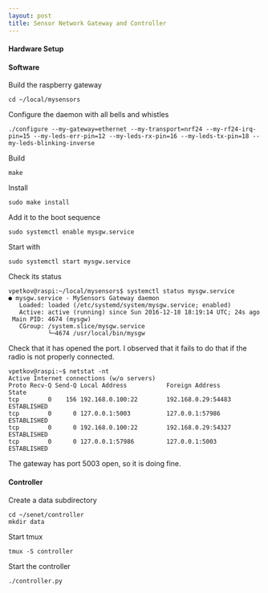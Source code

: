 ```yaml
---
layout: post
title: Sensor Network Gateway and Controller
---
```


#### Hardware Setup




#### Software

Build the raspberry gateway

```
cd ~/local/mysensors
```
Configure the daemon with all bells and whistles
```
./configure --my-gateway=ethernet --my-transport=nrf24 --my-rf24-irq-pin=15 --my-leds-err-pin=12 --my-leds-rx-pin=16 --my-leds-tx-pin=18 --my-leds-blinking-inverse
```
Build
```
make
```
Install
```
sudo make install
```
Add it to the boot sequence
```
sudo systemctl enable mysgw.service
```
Start with
```
sudo systemctl start mysgw.service
```
Check its status
```
vpetkov@raspi:~/local/mysensors$ systemctl status mysgw.service
● mysgw.service - MySensors Gateway daemon
   Loaded: loaded (/etc/systemd/system/mysgw.service; enabled)
   Active: active (running) since Sun 2016-12-18 18:19:14 UTC; 24s ago
 Main PID: 4674 (mysgw)
   CGroup: /system.slice/mysgw.service
           └─4674 /usr/local/bin/mysgw
```

Check that it has opened the port. I observed that it fails to do that if the radio is not properly connected.

```
vpetkov@raspi:~$ netstat -nt
Active Internet connections (w/o servers)
Proto Recv-Q Send-Q Local Address           Foreign Address         State      
tcp        0    156 192.168.0.100:22        192.168.0.29:54483      ESTABLISHED
tcp        0      0 127.0.0.1:5003          127.0.0.1:57986         ESTABLISHED
tcp        0      0 192.168.0.100:22        192.168.0.29:54327      ESTABLISHED
tcp        0      0 127.0.0.1:57986         127.0.0.1:5003          ESTABLISHED
```

The gateway has port 5003 open, so it is doing fine.

#### Controller

Create a data subdirectory

```
cd ~/senet/controller
mkdir data
```

Start tmux

```
tmux -S controller
```

Start the controller

```
./controller.py
```